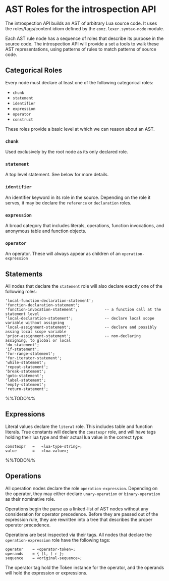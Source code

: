 # AST Roles for the introspection API

The introspection API builds an AST of arbitrary Lua source code. It uses
the roles/tags/content idiom defined by the `eonz.lexer.syntax-node` module.

Each AST rule node has a sequence of roles that describe its purpose in
the source code. The introspection API will provide a set a tools to walk
these AST representations, using patterns of rules to match patterns of
source code.

## Categorical Roles

Every node must declare at least one of the following categorical roles:

* `chunk`
* `statement`
* `identifier`
* `expression`
* `operator`
* `construct`

These roles provide a basic level at which we can reason about an AST.

### `chunk`

Used exclusively by the root node as its only declared role.

### `statement`

A top level statement. See below for more details.

### `identifier`

An identifier keyword in its role in the source. Depending on the role it
serves, it may be declare the `reference` or `declaration` roles.

### `expression`

A broad category that includes literals, operations, function invocations, and
anonymous table and function objects.

### `operator`

An operator. These will always appear as children of an `operation-expression`

## Statements

All nodes that declare the `statement` role will also declare exactly one of
the following roles:

	'local-function-declaration-statement';
	'function-declaration-statement';
	'function-invocation-statement'; 			-- a function call at the statement level
	'local-declaration-statement';				-- declare local scope variable without assigning
	'local-assignment-statement';				-- declare and possibly assing local scope variable
	'prior-assignment-statement'; 				-- non-declaring assigning, to global or local
	'do-statement';
	'if-statement';
	'for-range-statement';
	'for-iterator-statement';
	'while-statement';
	'repeat-statement';
	'break-statement';
	'goto-statement';
	'label-statement';
	'empty-statement';
	'return-statement';

%%TODO%%

## Expressions

Literal values declare the `literal` role. This includes table and function
literals. True constants will declare the `constexpr` role, and will have tags
holding their lua type and their actual lua value in the correct type:

	constexpr	= 	«lua-type-string»;
	value		= 	«lua-value»;

%%TODO%%

## Operations

All operation nodes declare the role `operation-expression`. Depending on the
operator, they may either declare `unary-operation` or `binary-operation` as
their nominative role.

Operations begin the parse as a linked-list of AST nodes without any
consideration for operator precedence. Before they are passed out of the
expression rule, they are rewritten into a tree that describes the proper
operator precedence.

Operations are best inspected via their tags. All nodes that declare the
`operation-expression` role have the following tags:

	operator 	= «operator-token»;
	operands	= { [l, ] r };
 	sequence 	= «original-sequence»;

The operator tag hold the Token instance for the operator, and the operands
will hold the expression or expressions.
